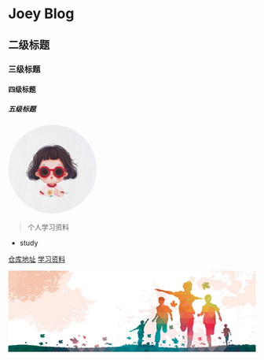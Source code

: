 # Joey Blog
## 二级标题
### 三级标题
#### 四级标题
##### 五级标题

<img width="180px" style="border-radius: 50%" bor src="imgs/favicon.jpg">

> 个人学习资料

- study

[仓库地址](https://github.com/qianqia/Blog)
[学习资料](pages/资料简介.md)

![](imgs/bg.jpg)
